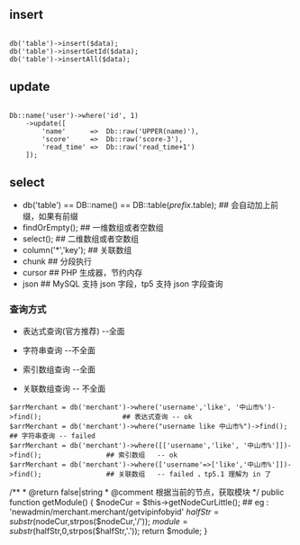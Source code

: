 
## insert

```

db('table')->insert($data);
db('table')->insertGetId($data);
db('table')->insertAll($data);
```


## update

```

Db::name('user')->where('id', 1)
    ->update([
        'name'		=>	Db::raw('UPPER(name)'),
        'score'		=>	Db::raw('score-3'),
        'read_time'	=>	Db::raw('read_time+1')
    ]);

```


## select
- db('table') == DB::name() == DB::table($prefix.$table);       ## 会自动加上前缀，如果有前缀
- findOrEmpty();                   ## 一维数组或者空数组
- select();                        ## 二维数组或者空数组
- column('*','key');               ## 关联数组
- chunk                            ## 分段执行
- cursor                           ## PHP 生成器，节约内存
- json                             ## MySQL 支持 json 字段，tp5 支持 json 字段查询


         
### 查询方式
- 表达式查询(官方推荐)   --全面
- 字符串查询            --不全面

- 索引数组查询          --全面
- 关联数组查询          -- 不全面

```
$arrMerchant = db('merchant')->where('username','like', '中山市%')->find();                    ## 表达式查询 -- ok
$arrMerchant = db('merchant')->where("username like 中山市%")->find();                         ## 字符串查询 -- failed
$arrMerchant = db('merchant')->where([['username','like', '中山市%']])->find();                ## 索引数组   -- ok 
$arrMerchant = db('merchant')->where(['username'=>['like','中山市%']])->find();                ## 关联数组   -- failed ，tp5.1 理解为 in 了
```



/**
     * @return false|string
     * @comment 根据当前的节点，获取模块
     */
    public function getModule()
    {
        $nodeCur = $this->getNodeCurLittle();  ## eg : 'newadmin/merchant.merchant/getvipinfobyid'
        $halfStr = substr($nodeCur,strpos($nodeCur,'/'));
        $module = substr($halfStr,0,strpos($halfStr,'.'));
        return $module;
    }


    